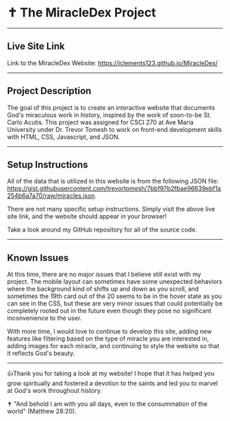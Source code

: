 # ✝️  The MiracleDex Project


---


## Live Site Link

Link to the MiracleDex Website: https://jclements123.github.io/MiracleDex/


---


## Project Description

The goal of this project is to create an interactive website that documents God's miraculous work in history,
inspired by the work of soon-to-be St. Carlo Acutis. This project was assigned for CSCI 270 at Ave Maria 
University under Dr. Trevor Tomesh to work on front-end development skills with HTML, CSS, Javascript, and
JSON.


---

## Setup Instructions

All of the data that is utilized in this website is from the following JSON file:
https://gist.githubusercontent.com/trevortomesh/7bbf97b2fbae96639ebf1a254b6a7a70/raw/miracles.json.

There are not many specific setup instructions. Simply visit the above live site link,
and the website should appear in your browser!

Take a look around my GitHub repository for all of the source code.


---


## Known Issues

At this time, there are no major issues that I believe still exist with my project. The mobile layout can sometimes
have some unexpected behaviors where the background kind of shifts up and down as you scroll, and sometimes the 19th
card out of the 20 seems to be in the hover state as you can see in the CSS, but these are very minor issues that could
potentially be completely rooted out in the future even though they pose no significant inconvenience to the user.

With more time, I would love to continue to develop this site, adding new features like filtering based on the
type of miracle you are interested in, adding images for each miracle, and continuing to style the website so
that it reflects God's beauty.


---


👍Thank you for taking a look at my website! I hope that it has helped you grow spiritually and fostered a devotion
to the saints and led you to marvel at God's work throughout history.

✝️ "And behold I am with you all days, even to the consummation of the world" (Matthew 28:20).
